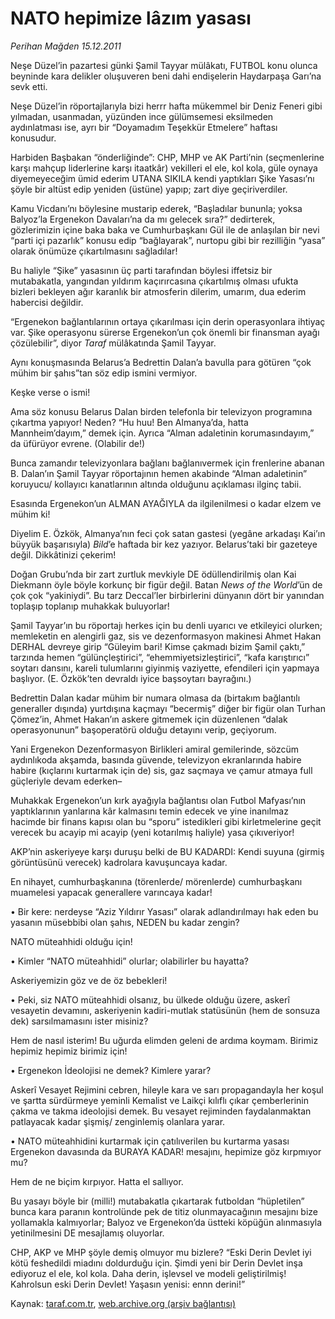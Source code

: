# NATO hepimize lâzım yasası

*Perihan Mağden 15.12.2011*

<div class="yazi"><p>Neşe Düzel’in pazartesi günki Şamil Tayyar mülâkatı, FUTBOL konu olunca beyninde kara delikler oluşuveren beni dahi endişelerin Haydarpaşa Garı’na sevk etti.</p>
<p>Neşe Düzel’in röportajlarıyla bizi herrr hafta mükemmel bir Deniz Feneri gibi yılmadan, usanmadan, yüzünden ince gülümsemesi eksilmeden aydınlatması ise, ayrı bir “Doyamadım Teşekkür Etmelere” haftası konusudur.</p>
<p>Harbiden Başbakan “önderliğinde”: CHP, MHP ve AK Parti’nin (seçmenlerine karşı mahçup liderlerine karşı itaatkâr) vekilleri el ele, kol kola, güle oynaya diyemeyeceğim ümid ederim UTANA SIKILA kendi yaptıkları Şike Yasası’nı şöyle bir altüst edip yeniden (üstüne) yapıp; zart diye geçiriverdiler.</p>
<p>Kamu Vicdanı’nı böylesine mustarip ederek, “Başladılar bununla; yoksa Balyoz’la Ergenekon Davaları’na da mı gelecek sıra?” dedirterek, gözlerimizin içine baka baka ve Cumhurbaşkanı Gül ile de anlaşılan bir nevi “parti içi pazarlık” konusu edip “bağlayarak”, nurtopu gibi bir rezilliğin “yasa” olarak önümüze çıkartılmasını sağladılar!</p>
<p>Bu haliyle “Şike” yasasının üç parti tarafından böylesi iffetsiz bir mutabakatla, yangından yıldırım kaçırırcasına çıkartılmış olması ufukta bizleri bekleyen ağır karanlık bir atmosferin dilerim, umarım, dua ederim habercisi değildir.</p>
<p>“Ergenekon bağlantılarının ortaya çıkarılması için derin operasyonlara ihtiyaç var. Şike operasyonu sürerse Ergenekon’un çok önemli bir finansman ayağı çözülebilir”, diyor <i>Taraf</i> mülâkatında Şamil Tayyar.</p>
<p>Aynı konuşmasında Belarus’a Bedrettin Dalan’a bavulla para götüren “çok mühim bir şahıs”tan söz edip ismini vermiyor. </p>
<p>Keşke verse o ismi!</p>
<p>Ama söz konusu Belarus Dalan birden telefonla bir televizyon programına çıkartma yapıyor! Neden? “Hu huu! Ben Almanya’da, hatta Mannheim’dayım,” demek için. Ayrıca “Alman adaletinin korumasındayım,” da üfürüyor evrene. (Olabilir de!)</p>
<p>Bunca zamandır televizyonlara bağlanı bağlanıvermek için frenlerine abanan B. Dalan’ın Şamil Tayyar röportajının hemen akabinde “Alman adaletinin” koruyucu/ kollayıcı kanatlarının altında olduğunu açıklaması ilginç tabii.</p>
<p>Esasında Ergenekon’un ALMAN AYAĞIYLA da ilgilenilmesi o kadar elzem ve mühim ki!</p>
<p>Diyelim E. Özkök, Almanya’nın feci çok satan gastesi (yegâne arkadaşı Kai’ın büyyük başarısıyla) <i>Bild</i>’e haftada bir kez yazıyor. Belarus’taki bir gazeteye değil. Dikkâtinizi çekerim!</p>
<p>Doğan Grubu’nda bir zart zurtluk mevkiyle DE ödüllendirilmiş olan Kai Diekmann öyle böyle korkunç bir figür değil. Batan <i>News of the World</i>’ün de çok çok “yakiniydi”. Bu tarz Deccal’ler birbirlerini dünyanın dört bir yanından toplaşıp toplanıp muhakkak buluyorlar!</p>
<p>Şamil Tayyar’ın bu röportajı herkes için bu denli uyarıcı ve etkileyici olurken; memleketin en alengirli gaz, sis ve dezenformasyon makinesi Ahmet Hakan DERHAL devreye girip “Güleyim bari! Kimse çakmadı bizim Şamil çaktı,” tarzında hemen “gülünçleştirici”, “ehemmiyetsizleştirici”, “kafa karıştırıcı” soytarı dansını, kareli tulumlarını giyinmiş vaziyette, efendileri için yapmaya başlıyor. (E. Özkök’ten devraldı iyice başsoytarı bayrağını.)</p>
<p>Bedrettin Dalan kadar mühim bir numara olmasa da (birtakım bağlantılı generaller dışında) yurtdışına kaçmayı “becermiş” diğer bir figür olan Turhan Çömez’in, Ahmet Hakan’ın askere gitmemek için düzenlenen “dalak operasyonunun” başoperatörü olduğu detayını verip, geçiyorum.</p>
<p>Yani Ergenekon Dezenformasyon Birlikleri amiral gemilerinde, sözcüm aydınlıkoda akşamda, basında güvende, televizyon ekranlarında habire habire (kıçlarını kurtarmak için de) sis, gaz saçmaya ve çamur atmaya full güçleriyle devam ederken–</p>
<p>Muhakkak Ergenekon’un kırk ayağıyla bağlantısı olan Futbol Mafyası’nın yaptıklarının yanlarına kâr kalmasını temin edecek ve yine inanılmaz hacimde bir finans kapısı olan bu “sporu” istedikleri gibi kirletmelerine geçit verecek bu acayip mi acayip (yeni kotarılmış haliyle) yasa çıkıveriyor!</p>
<p>AKP’nin askeriyeye karşı duruşu belki de BU KADARDI: Kendi suyuna (girmiş görüntüsünü verecek) kadrolara kavuşuncaya kadar.</p>
<p>En nihayet, cumhurbaşkanına (törenlerde/ mörenlerde) cumhurbaşkanı muamelesi yapacak generallere varıncaya kadar!</p>
<p>• Bir kere: nerdeyse “Aziz Yıldırır Yasası” olarak adlandırılmayı hak eden bu yasanın müsebbibi olan şahıs, NEDEN bu kadar zengin? </p>
<p>NATO müteahhidi olduğu için!</p>
<p>• Kimler “NATO müteahhidi” olurlar; olabilirler bu hayatta?</p>
<p>Askeriyemizin göz ve de öz bebekleri!</p>
<p>• Peki, siz NATO müteahhidi olsanız, bu ülkede olduğu üzere, askerî vesayetin devamını, askeriyenin kadiri-mutlak statüsünün (hem de sonsuza dek) sarsılmamasını ister misiniz?</p>
<p>Hem de nasıl isterim! Bu uğurda elimden geleni de ardıma koymam. Birimiz hepimiz hepimiz birimiz için!</p>
<p>• Ergenekon İdeolojisi ne demek? Kimlere yarar? </p>
<p>Askerî Vesayet Rejimini cebren, hileyle kara ve sarı propagandayla her koşul ve şartta sürdürmeye yeminli Kemalist ve Laikçi kılıflı çıkar çemberlerinin çakma ve takma ideolojisi demek. Bu vesayet rejiminden faydalanmaktan patlayacak kadar şişmiş/ zenginlemiş olanlara yarar.</p>
<p>• NATO müteahhidini kurtarmak için çatılıverilen bu kurtarma yasası Ergenekon davasında da BURAYA KADAR! mesajını, hepimize göz kırpmıyor mu?</p>
<p>Hem de ne biçim kırpıyor. Hatta el sallıyor.</p>
<p>Bu yasayı böyle bir (milli!) mutabakatla çıkartarak futboldan “hüpletilen” bunca kara paranın kontrolünde pek de titiz olunmayacağının mesajını bize yollamakla kalmıyorlar; Balyoz ve Ergenekon’da üstteki köpüğün alınmasıyla yetinilmesini DE mesajlamış oluyorlar.</p>
<p>CHP, AKP ve MHP şöyle demiş olmuyor mu bizlere? “Eski Derin Devlet iyi kötü feshedildi miadını doldurduğu için. Şimdi yeni bir Derin Devlet inşa ediyoruz el ele, kol kola. Daha derin, işlevsel ve modeli geliştirilmiş! Kahrolsun eski Derin Devlet! Yaşasın yenisi: ennn derini!”</p>
</div>

Kaynak: [taraf.com.tr](http://www.taraf.com.tr/perihan-magden/makale-nato-hepimize-lazim-yasasi.htm), [web.archive.org (arşiv bağlantısı)](http://web.archive.org/web/20131107125224/http://www.taraf.com.tr/perihan-magden/makale-nato-hepimize-lazim-yasasi.htm)
